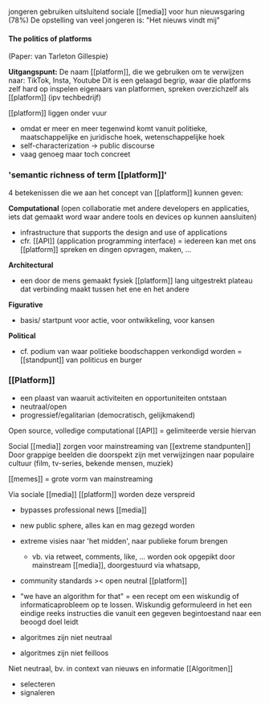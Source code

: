 
jongeren gebruiken uitsluitend sociale [[media]] voor hun nieuwsgaring (78%)
De opstelling van veel jongeren is: "Het nieuws vindt mij"

#### The politics of platforms
(Paper: van Tarleton Gillespie)

**Uitgangspunt:**
De naam [[platform]], die we gebruiken om te verwijzen naar: TikTok, Insta, Youtube
Dit is een gelaagd begrip, waar die platforms zelf hard op inspelen
eigenaars van platformen, spreken overzichzelf als [[platform]] (ipv techbedrijf)

[[platform]] liggen onder vuur
- omdat er meer en meer tegenwind komt vanuit politieke, maatschappelijke en juridische hoek, wetenschappelijke hoek
- self-characterization -> public discourse
- vaag genoeg maar toch concreet

### 'semantic richness of term [[platform]]'
4 betekenissen die we aan het concept van [[platform]] kunnen geven:

**Computational** (open collaboratie met andere developers en applicaties, iets dat gemaakt word waar andere tools en devices op kunnen aansluiten)
- infrastructure that supports the design and use of applications
- cfr. [[API]] (application programming interface) = iedereen kan met ons [[platform]] spreken en dingen opvragen, maken, ...

**Architectural**
- een door de mens gemaakt fysiek [[platform]] lang uitgestrekt plateau dat verbinding maakt tussen het ene en het andere

**Figurative**
- basis/ startpunt voor actie, voor ontwikkeling, voor kansen

**Political**
- cf. podium van waar politieke boodschappen verkondigd worden = [[standpunt]] van politicus en burger

### [[Platform]]
- een plaast van waaruit activiteiten en opportuniteiten ontstaan
- neutraal/open
- progressief/egalitarian (democratisch, gelijkmakend)


Open source, volledige computational
[[API]] = gelimiteerde versie hiervan

Social [[media]] zorgen voor mainstreaming van [[extreme standpunten]]
Door grappige beelden die doorspekt zijn met verwijzingen naar populaire cultuur (film, tv-series, bekende mensen, muziek)

[[memes]] = grote vorm van mainstreaming

Via sociale [[media]] [[platform]] worden deze verspreid
- bypasses professional news [[media]]
- new public sphere, alles kan en mag gezegd worden
- extreme visies naar 'het midden', naar publieke forum brengen
	- vb. via retweet, comments, like, ... worden ook opgepikt door mainstream [[media]], doorgestuurd via whatsapp,
- community standards >< open neutral [[platform]]
- "we have an algorithm for that"
	= een recept om een wiskundig of informaticaprobleem op te lossen. Wiskundig geformuleerd in het een eindige reeks instructies die vanuit een gegeven begintoestand naar een beoogd doel leidt

- algoritmes zijn niet neutraal
- algoritmes zijn niet feilloos

Niet neutraal, bv. in context van nieuws en informatie
[[Algoritmen]]
- selecteren
- signaleren









